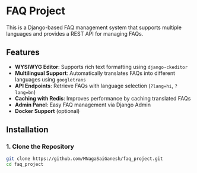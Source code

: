 # FAQ Project

This is a Django-based FAQ management system that supports multiple languages and provides a REST API for managing FAQs.

## Features
- **WYSIWYG Editor**: Supports rich text formatting using `django-ckeditor`
- **Multilingual Support**: Automatically translates FAQs into different languages using `googletrans`
- **API Endpoints**: Retrieve FAQs with language selection (`?lang=hi`, `?lang=bn`)
- **Caching with Redis**: Improves performance by caching translated FAQs
- **Admin Panel**: Easy FAQ management via Django Admin
- **Docker Support** (optional)

## Installation

### **1. Clone the Repository**
```bash
git clone https://github.com/MNagaSaiGanesh/faq_project.git
cd faq_project
